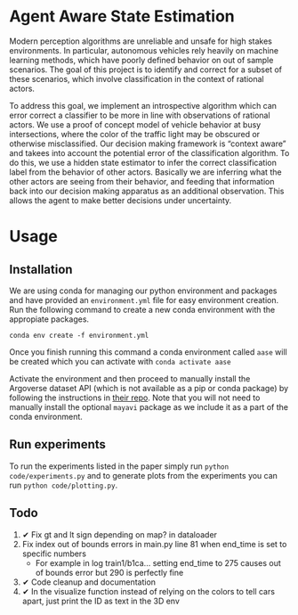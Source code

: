 # Agent Aware State Estimation

Modern perception algorithms are unreliable and unsafe for high stakes environments. In particular, autonomous vehicles rely heavily on machine learning methods, which have poorly defined behavior on out of sample scenarios. The goal of this project is to identify and correct for a subset of these scenarios, which involve classification in the context of rational actors.

To address this goal, we implement an introspective algorithm which can error correct a classifier to be more in line with observations of rational actors. We use a proof of concept model of vehicle behavior at busy intersections, where the color of the traffic light may be obscured or otherwise misclassified. Our decision making framework is “context aware” and takees into account the potential error of the classification algorithm. To do this, we use a hidden state estimator to infer the correct classification label from the behavior of other actors. Basically we are inferring what the other actors are seeing from their behavior, and feeding that information back into our decision making apparatus as an additional observation. This allows the agent to make better decisions under uncertainty.

# Usage
## Installation
We are using conda for managing our python environment and packages and have provided an `environment.yml` file for easy environment creation. Run the following command to create a new conda environment with the appropiate packages.
```
conda env create -f environment.yml
```

Once you finish running this command a conda environment called `aase` will be created which you can activate with `conda activate aase`

Activate the environment and then proceed to manually install the Argoverse dataset API (which is not available as a pip or conda package) by following the instructions in [their repo](https://github.com/argoai/argoverse-api#installation). Note that you will not need to manually install the optional `mayavi` package as we include it as a part of the conda environment.

## Run experiments
To run the experiments listed in the paper simply run `python code/experiments.py` and to generate plots from the experiments you can run `python code/plotting.py`.

## Todo
1. ✔ Fix gt and lt sign depending on map? in dataloader
2. Fix index out of bounds errors in main.py line 81 when end_time is set to specific numbers
    - For example in log train1/b1ca... setting end_time to 275 causes out of bounds error but 290 is perfectly fine
3. ✔ Code cleanup and documentation
4. ✔ In the visualize function instead of relying on the colors to tell cars apart, just print the ID as text in the 3D env
